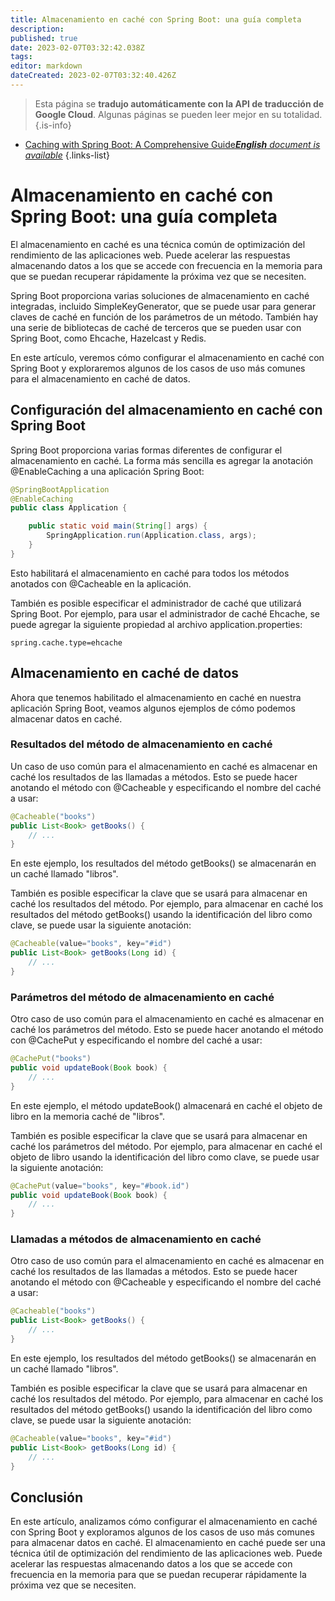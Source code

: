 ```yaml
---
title: Almacenamiento en caché con Spring Boot: una guía completa
description: 
published: true
date: 2023-02-07T03:32:42.038Z
tags: 
editor: markdown
dateCreated: 2023-02-07T03:32:40.426Z
---
```


> Esta página se **tradujo automáticamente con la API de traducción de Google Cloud**.
Algunas páginas se pueden leer mejor en su totalidad.{.is-info}



- [Caching with Spring Boot: A Comprehensive Guide***English** document is available*](/en/Knowledge-base/Spring-Boot/caching-with-spring-boot-a-comprehensive-guide)
{.links-list}



# Almacenamiento en caché con Spring Boot: una guía completa

El almacenamiento en caché es una técnica común de optimización del rendimiento de las aplicaciones web. Puede acelerar las respuestas almacenando datos a los que se accede con frecuencia en la memoria para que se puedan recuperar rápidamente la próxima vez que se necesiten.

Spring Boot proporciona varias soluciones de almacenamiento en caché integradas, incluido SimpleKeyGenerator, que se puede usar para generar claves de caché en función de los parámetros de un método. También hay una serie de bibliotecas de caché de terceros que se pueden usar con Spring Boot, como Ehcache, Hazelcast y Redis.

En este artículo, veremos cómo configurar el almacenamiento en caché con Spring Boot y exploraremos algunos de los casos de uso más comunes para el almacenamiento en caché de datos.

## Configuración del almacenamiento en caché con Spring Boot

Spring Boot proporciona varias formas diferentes de configurar el almacenamiento en caché. La forma más sencilla es agregar la anotación @EnableCaching a una aplicación Spring Boot:

```java
@SpringBootApplication
@EnableCaching
public class Application {

    public static void main(String[] args) {
        SpringApplication.run(Application.class, args);
    }
}
```

Esto habilitará el almacenamiento en caché para todos los métodos anotados con @Cacheable en la aplicación.

También es posible especificar el administrador de caché que utilizará Spring Boot. Por ejemplo, para usar el administrador de caché Ehcache, se puede agregar la siguiente propiedad al archivo application.properties:

```properties
spring.cache.type=ehcache
```

## Almacenamiento en caché de datos

Ahora que tenemos habilitado el almacenamiento en caché en nuestra aplicación Spring Boot, veamos algunos ejemplos de cómo podemos almacenar datos en caché.

### Resultados del método de almacenamiento en caché

Un caso de uso común para el almacenamiento en caché es almacenar en caché los resultados de las llamadas a métodos. Esto se puede hacer anotando el método con @Cacheable y especificando el nombre del caché a usar:

```java
@Cacheable("books")
public List<Book> getBooks() {
    // ...
}
```

En este ejemplo, los resultados del método getBooks() se almacenarán en un caché llamado "libros".

También es posible especificar la clave que se usará para almacenar en caché los resultados del método. Por ejemplo, para almacenar en caché los resultados del método getBooks() usando la identificación del libro como clave, se puede usar la siguiente anotación:

```java
@Cacheable(value="books", key="#id")
public List<Book> getBooks(Long id) {
    // ...
}
```

### Parámetros del método de almacenamiento en caché

Otro caso de uso común para el almacenamiento en caché es almacenar en caché los parámetros del método. Esto se puede hacer anotando el método con @CachePut y especificando el nombre del caché a usar:

```java
@CachePut("books")
public void updateBook(Book book) {
    // ...
}
```

En este ejemplo, el método updateBook() almacenará en caché el objeto de libro en la memoria caché de "libros".

También es posible especificar la clave que se usará para almacenar en caché los parámetros del método. Por ejemplo, para almacenar en caché el objeto de libro usando la identificación del libro como clave, se puede usar la siguiente anotación:

```java
@CachePut(value="books", key="#book.id")
public void updateBook(Book book) {
    // ...
}
```

### Llamadas a métodos de almacenamiento en caché

Otro caso de uso común para el almacenamiento en caché es almacenar en caché los resultados de las llamadas a métodos. Esto se puede hacer anotando el método con @Cacheable y especificando el nombre del caché a usar:

```java
@Cacheable("books")
public List<Book> getBooks() {
    // ...
}
```

En este ejemplo, los resultados del método getBooks() se almacenarán en un caché llamado "libros".

También es posible especificar la clave que se usará para almacenar en caché los resultados del método. Por ejemplo, para almacenar en caché los resultados del método getBooks() usando la identificación del libro como clave, se puede usar la siguiente anotación:

```java
@Cacheable(value="books", key="#id")
public List<Book> getBooks(Long id) {
    // ...
}
```

## Conclusión

En este artículo, analizamos cómo configurar el almacenamiento en caché con Spring Boot y exploramos algunos de los casos de uso más comunes para almacenar datos en caché. El almacenamiento en caché puede ser una técnica útil de optimización del rendimiento de las aplicaciones web. Puede acelerar las respuestas almacenando datos a los que se accede con frecuencia en la memoria para que se puedan recuperar rápidamente la próxima vez que se necesiten.